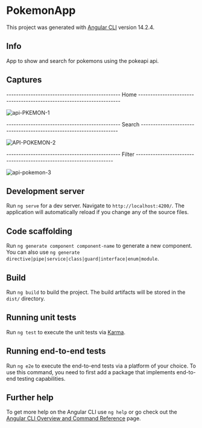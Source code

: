 # PokemonApp

This project was generated with [Angular CLI](https://github.com/angular/angular-cli) version 14.2.4.

## Info
App to show and search for pokemons using the pokeapi api.


## Captures

----------------------------------------------- Home ----------------------------------------------------------------------

![api-PKEMON-1](https://github.com/alexcas20/Api-Pokemon/assets/102688836/dd4d6f89-f232-4cab-9f84-bdd3922de120)

----------------------------------------------- Search --------------------------------------------------------------------

![API-POKEMON-2](https://github.com/alexcas20/Api-Pokemon/assets/102688836/7b8cf055-03d3-42a4-8359-5504b539d45b)

----------------------------------------------- Filter --------------------------------------------------------------------

![api-pokemon-3](https://github.com/alexcas20/Api-Pokemon/assets/102688836/5fbd00ef-b1b9-48a8-a0d2-28c7d24c2a1b)


## Development server

Run `ng serve` for a dev server. Navigate to `http://localhost:4200/`. The application will automatically reload if you change any of the source files.

## Code scaffolding

Run `ng generate component component-name` to generate a new component. You can also use `ng generate directive|pipe|service|class|guard|interface|enum|module`.

## Build

Run `ng build` to build the project. The build artifacts will be stored in the `dist/` directory.

## Running unit tests

Run `ng test` to execute the unit tests via [Karma](https://karma-runner.github.io).

## Running end-to-end tests

Run `ng e2e` to execute the end-to-end tests via a platform of your choice. To use this command, you need to first add a package that implements end-to-end testing capabilities.

## Further help

To get more help on the Angular CLI use `ng help` or go check out the [Angular CLI Overview and Command Reference](https://angular.io/cli) page.
